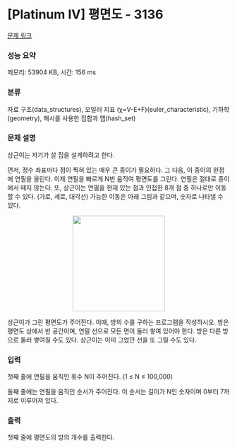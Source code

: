 # [Platinum IV] 평면도 - 3136 

[문제 링크](https://www.acmicpc.net/problem/3136) 

### 성능 요약

메모리: 53904 KB, 시간: 156 ms

### 분류

자료 구조(data_structures), 오일러 지표 (χ=V-E+F)(euler_characteristic), 기하학(geometry), 해시를 사용한 집합과 맵(hash_set)

### 문제 설명

<p>상근이는 자기가 살 집을 설계하려고 한다.</p>

<p>먼저, 정수 좌표마다 점이 찍혀 있는 매우 큰 종이가 필요하다. 그 다음, 이 종이의 원점에 연필을 올린다. 이제 연필을 빠르게 N번 움직여 평면도를 그린다. 연필은 절대로 종이에서 떼지 않는다. 또, 상근이는 연필을 현재 있는 점과 인접한 8개 점 중 하나로만 이동할 수 있다. (가로, 세로, 대각선) 가능한 이동은 아래 그림과 같으며, 숫자로 나타낼 수 있다.</p>

<p style="text-align: center;"><img alt="" src="" style="width: 209px; height: 216px;"></p>

<p>상근이가 그린 평면도가 주어진다. 이때, 방의 수를 구하는 프로그램을 작성하시오. 방은 평면도 상에서 빈 공간이며, 연필 선으로 모든 면이 둘러 쌓여 있어야 한다. 방은 다른 방으로 둘러 쌓여질 수도 있다. 상근이는 이미 그었던 선을 또 그릴 수도 있다.</p>

### 입력 

 <p>첫째 줄에 연필을 움직인 횟수 N이 주어진다. (1 ≤ N ≤ 100,000)</p>

<p>둘째 줄에는 연필을 움직인 순서가 주어진다. 이 순서는 길이가 N인 숫자이며 0부터 7까지로 이루어져 있다. </p>

### 출력 

 <p>첫째 줄에 평면도의 방의 개수를 출력한다. </p>


